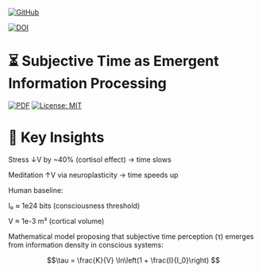 [![GitHub](https://img.shields.io/badge/View_on-GitHub-black?logo=github)](https://github.com/ArkOkupski-WAT/Subjective_Time_As_Emergent_Information_Processing)

[![DOI](https://zenodo.org/badge/999035865.svg)](https://doi.org/10.5281/zenodo.15633760)

# ⏳ Subjective Time as Emergent Information Processing

[![PDF](https://img.shields.io/badge/Download_Paper-blue)](Subjective_Time_As_Emergent_Information_Processing.pdf)
[![License: MIT](https://img.shields.io/badge/License-MIT-yellow.svg)](LICENSE)

# 🔑 Key Insights
Stress ↓V by ~40% (cortisol effect) → time slows

Meditation ↑V via neuroplasticity → time speeds up

Human baseline:

I₀ ≈ 1e24 bits (consciousness threshold)

V ≈ 1e-3 m³ (cortical volume)

Mathematical model proposing that subjective time perception (τ) emerges from information density in conscious systems:

```math
\tau = \frac{K}{V} \ln\left(1 + \frac{I}{I_0}\right)
